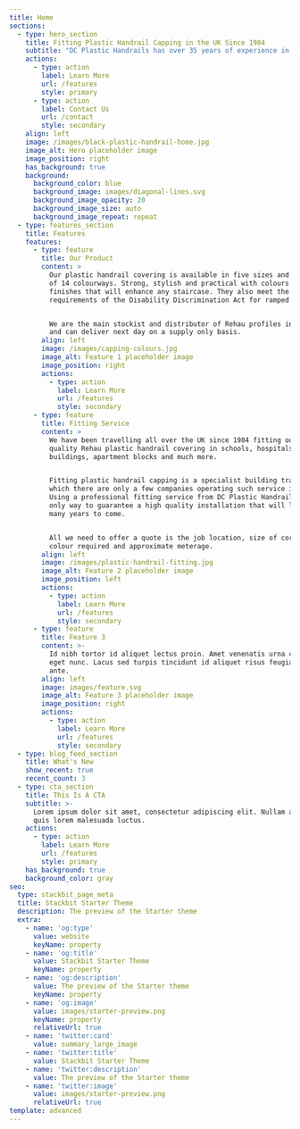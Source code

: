 ```yaml
---
title: Home
sections:
  - type: hero_section
    title: Fitting Plastic Handrail Capping in the UK Since 1984
    subtitle: "DC Plastic Handrails has over 35 years of experience in fitting plastic handrail capping and have grown to become one of the leading fitters of PVC handrail covering in the UK.\_ We are based in Newcastle upon Tyne and can travel to anywhere in the UK."
    actions:
      - type: action
        label: Learn More
        url: /features
        style: primary
      - type: action
        label: Contact Us
        url: /contact
        style: secondary
    align: left
    image: /images/black-plastic-handrail-home.jpg
    image_alt: Hero placeholder image
    image_position: right
    has_background: true
    background:
      background_color: blue
      background_image: images/diagonal-lines.svg
      background_image_opacity: 20
      background_image_size: auto
      background_image_repeat: repeat
  - type: features_section
    title: Features
    features:
      - type: feature
        title: Our Product
        content: >
          Our plastic handrail covering is available in five sizes and a range
          of 14 colourways. Strong, stylish and practical with colours and
          finishes that will enhance any staircase. They also meet the
          requirements of the Disability Discrimination Act for ramped access.


          We are the main stockist and distributor of Rehau profiles in the UK
          and can deliver next day on a supply only basis.  
        align: left
        image: /images/capping-colours.jpg
        image_alt: Feature 1 placeholder image
        image_position: right
        actions:
          - type: action
            label: Learn More
            url: /features
            style: secondary
      - type: feature
        title: Fitting Service
        content: >
          We have been travelling all over the UK since 1984 fitting our high
          quality Rehau plastic handrail covering in schools, hospitals, council
          buildings, apartment blocks and much more. 


          Fitting plastic handrail capping is a specialist building trade of
          which there are only a few companies operating such service in the UK.
          Using a professional fitting service from DC Plastic Handrails is the
          only way to guarantee a high quality installation that will last for
          many years to come. 


          All we need to offer a quote is the job location, size of core rail,
          colour required and approximate meterage. 
        align: left
        image: /images/plastic-handrail-fitting.jpg
        image_alt: Feature 2 placeholder image
        image_position: left
        actions:
          - type: action
            label: Learn More
            url: /features
            style: secondary
      - type: feature
        title: Feature 3
        content: >-
          Id nibh tortor id aliquet lectus proin. Amet venenatis urna cursus
          eget nunc. Lacus sed turpis tincidunt id aliquet risus feugiat in
          ante.
        align: left
        image: images/feature.svg
        image_alt: Feature 3 placeholder image
        image_position: right
        actions:
          - type: action
            label: Learn More
            url: /features
            style: secondary
  - type: blog_feed_section
    title: What's New
    show_recent: true
    recent_count: 3
  - type: cta_section
    title: This Is A CTA
    subtitle: >-
      Lorem ipsum dolor sit amet, consectetur adipiscing elit. Nullam a metus
      quis lorem malesuada luctus.
    actions:
      - type: action
        label: Learn More
        url: /features
        style: primary
    has_background: true
    background_color: gray
seo:
  type: stackbit_page_meta
  title: Stackbit Starter Theme
  description: The preview of the Starter theme
  extra:
    - name: 'og:type'
      value: website
      keyName: property
    - name: 'og:title'
      value: Stackbit Starter Theme
      keyName: property
    - name: 'og:description'
      value: The preview of the Starter theme
      keyName: property
    - name: 'og:image'
      value: images/starter-preview.png
      keyName: property
      relativeUrl: true
    - name: 'twitter:card'
      value: summary_large_image
    - name: 'twitter:title'
      value: Stackbit Starter Theme
    - name: 'twitter:description'
      value: The preview of the Starter theme
    - name: 'twitter:image'
      value: images/starter-preview.png
      relativeUrl: true
template: advanced
---
```

